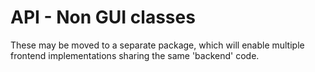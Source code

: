 # API - Non GUI classes

These may be moved to a separate package, which will enable multiple frontend implementations sharing the same 'backend' code.
